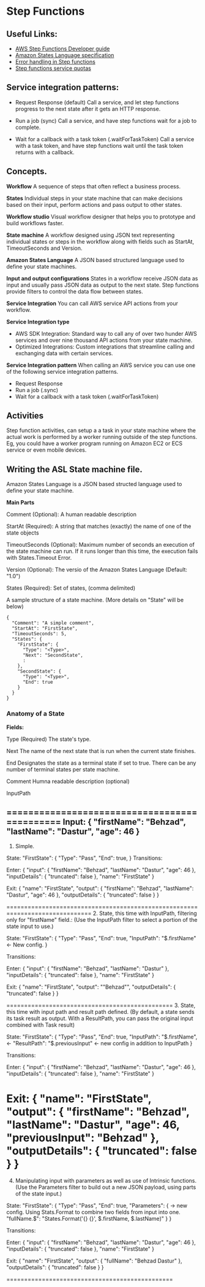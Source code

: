 # Step Functions

## Useful Links:
* [AWS Step Functions Developer guide](https://docs.aws.amazon.com/step-functions/latest/dg/welcome.html)
* [Amazon States Language specification](https://states-language.net/spec.html)
* [Error handling in Step functions](https://docs.aws.amazon.com/step-functions/latest/dg/concepts-error-handling.html)
* [Step functions service quotas](https://docs.aws.amazon.com/step-functions/latest/dg/service-quotas.html)


## Service integration patterns:

* Request Response (default)
Call a service, and let step functions progress to the next state after it gets an
HTTP response.

* Run a job (sync)
Call a service, and have step functions wait for a job to complete.

* Wait for a callback with a task token (.waitForTaskToken)
Call a service with a task token, and have step functions wait until the task token
returns with a callback.

## Concepts.

**Workflow**
A sequence of steps that often reflect a business process.

**States**
Individual steps in your state machine that can make decisions based on their input,
perform actions and pass output to other states.

**Workflow studio**
Visual workflow designer that helps you to prototype and build workflows faster.

**State machine**
A workflow designed using JSON text representing individual states or steps in
the workflow along with fields such as StartAt, TimeoutSeconds and Version.

**Amazon States Language**
A JSON based structured language used to define your state machines.

**Input and output configurations**
States in a workflow receive JSON data as input and usually pass JSON data as output
to the next state. Step functions provide filters to control the data flow
between states.

**Service Integration**
You can call AWS service API actions from your workflow.

**Service Integration type**
* AWS SDK Integration: Standard way to call any of over two hunder AWS services
  and over nine thousand API actions from your state machine.
* Optimized Integrations: Custom integrations that streamline calling and exchanging
  data with certain services.

**Service Integration pattern**
When calling an AWS service you can use one of the following service integration
patterns.
 * Request Response
 * Run a job (.sync)
 * Wait for a callback with a task token (.waitForTaskToken)


## Activities
Step function activities, can setup a a task in your state machine where the actual
work is performed by a worker running outside of the step functions. Eg, you could
have a worker program running on Amazon EC2 or ECS service or even mobile devices.



## Writing the ASL State machine file.
Amazon States Language is a JSON based structed language used to define your state
machine.

**Main Parts**

Comment (Optional): A human readable description

StartAt (Required): A string that matches (exactly) the name of one of the state
                    objects

TimeoutSeconds (Optional): Maximum number of seconds an execution of the state
                           machine can run. If it runs longer than this time, the
                           execution fails with States.Timeout Error.

Version (Optional): The versio of the Amazon States Language (Default: "1.0")

States (Required): Set of states, (comma delimited)

A sample structure of a state machine. (More details on "State" will be below)
```
{
  "Comment": "A simple comment",
  "StartAt": "FirstState",
  "TimeoutSeconds": 5,
  "States": {
    "FirstState": {
      "Type": "<Type>",
      "Next": "SecondState",
      :
    },
    "SecondState": {
      "Type": "<Type>",
      "End": true
    }
  }
}
```


### Anatomy of a State

**Fields:**

Type (Required)
The state's type.

Next
The name of the next state that is run when the current state finishes.

End
Designates the state as a terminal state if set to true. There can be any number
of terminal states per state machine.

Comment
Humna readable description (optional)

InputPath




=============================================
Input:
{
  "firstName": "Behzad",
  "lastName": "Dastur",
  "age": 46
}
-----------------------------

1. Simple.

State:
"FirstState": {
  "Type": "Pass",
  "End": true,
}
Transitions:

Enter:
{
  "input": {
    "firstName": "Behzad",
    "lastName": "Dastur",
    "age": 46
  },
  "inputDetails": {
    "truncated": false
  },
  "name": "FirstState"
}

Exit:
{
  "name": "FirstState",
  "output": {
    "firstName": "Behzad",
    "lastName": "Dastur",
    "age": 46
  },
  "outputDetails": {
    "truncated": false
  }
}

==============================================================================
2. State, this time with InputPath, filtering only for "firstName" field.:
(Use the InputPath filter to select a portion of the state input to use.)

State:
"FirstState": {
  "Type": "Pass",
  "End": true,
  "InputPath": "$.firstName" <- New config.
}

Transitions:

Enter:
{
  "input": {
    "firstName": "Behzad",
    "lastName": "Dastur"
  },
  "inputDetails": {
    "truncated": false
  },
  "name": "FirstState"
}

Exit:
{
  "name": "FirstState",
  "output": "\"Behzad\"",
  "outputDetails": {
    "truncated": false
  }
}


===============================================
3. State, this time with input path and result path defined.
(By default, a state sends its task result as output. With a ResultPath,
 you can pass the original input combined with Task result)

State:
"FirstState": {
  "Type": "Pass",
  "End": true,
  "InputPath": "$.firstName",        <-
  "ResultPath": "$.previousInput"    <- new config in addition to InputPath
}

Transitions:

Enter:
{
  "input": {
    "firstName": "Behzad",
    "lastName": "Dastur",
    "age": 46
  },
  "inputDetails": {
    "truncated": false
  },
  "name": "FirstState"
}

Exit:
{
  "name": "FirstState",
  "output": {
    "firstName": "Behzad",
    "lastName": "Dastur",
    "age": 46,
    "previousInput": "Behzad"
  },
  "outputDetails": {
    "truncated": false
  }
}
===============================================
4. Manipulating input with parameters as well as use of Intrinsic functions.
(Use the Parameters filter to build out a new JSON payload, using parts of the state input.)

State:
"FirstState": {
  "Type": "Pass",
  "End": true,
  "Parameters": { -> new config. Using Stats.Format to combine two fields from input into one.
    "fullName.$": "States.Format('{} {}', $.firstName, $.lastName)"
  }
}

Transitions:

Enter:
{
  "input": {
    "firstName": "Behzad",
    "lastName": "Dastur",
    "age": 46
  },
  "inputDetails": {
    "truncated": false
  },
  "name": "FirstState"
}

Exit:
{
  "name": "FirstState",
  "output": {
    "fullName": "Behzad Dastur"
  },
  "outputDetails": {
    "truncated": false
  }
}


===============================================


































